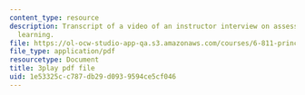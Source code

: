 ```yaml
---
content_type: resource
description: Transcript of a video of an instructor interview on assessing student's
  learning.
file: https://ol-ocw-studio-app-qa.s3.amazonaws.com/courses/6-811-principles-and-practice-of-assistive-technology-fall-2014/1e53325cc787db29d0939594ce5cf046_ZjLZ_P8svSY.pdf
file_type: application/pdf
resourcetype: Document
title: 3play pdf file
uid: 1e53325c-c787-db29-d093-9594ce5cf046
---
```

